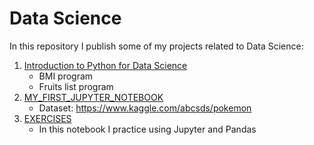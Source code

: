 # Data Science
In this repository I publish some of my projects related to Data Science:

1. [Introduction to Python for Data Science](https://github.com/japoveda10/datascience/tree/master/Introduction%20to%20Python%20for%20Data%20Science)
   - BMI program
   - Fruits list program
2. [MY_FIRST_JUPYTER_NOTEBOOK](https://github.com/japoveda10/datascience/blob/master/MY_FIRST_JUPYTER_NOTEBOOK.ipynb)
   - Dataset: https://www.kaggle.com/abcsds/pokemon
3. [EXERCISES](https://github.com/japoveda10/datascience/blob/master/EXERCISES.ipynb)
   - In this notebook I practice using Jupyter and Pandas
